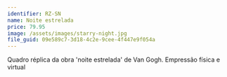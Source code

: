 ```yaml
---
identifier: RZ-SN
name: Noite estrelada
price: 79.95
image: /assets/images/starry-night.jpg
file_guid: 09e589c7-3d18-4c2e-9cee-4f447e9f054a
---
```

Quadro réplica da obra 'noite estrelada' de Van Gogh. Empressão física e virtual
